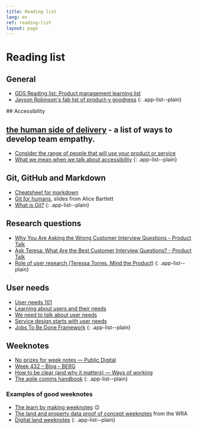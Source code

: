 ```yaml
---
title: Reading list
lang: en
ref: reading-list
layout: page
---
```


# Reading list

## General

* [GDS Reading list: Product management learning list](https://docs.google.com/spreadsheets/d/15bimOfA5EYpvfC3UbU8MUV-qUjhSKdcrukHisQqNzhU/edit#gid=0)
* [Jayson Robinson's fab list of product-y goodness](https://twitter.com/jaysonrobinson/status/1423568645188472834?s=20&t=UlEXFlHCcEhIQlF-ZB7LKg) 
{: .app-list--plain}

## Accessibility


## [the human side of delivery](https://consultantmicro.medium.com/the-human-side-of-delivery-in-a-remote-world-f7050391494f) - a list of ways to develop team empathy.

* [Consider the range of people that will use your product or service](https://accessibility.blog.gov.uk/2016/05/16/consider-the-range-of-people-that-will-use-your-product-or-service/)
* [What we mean when we talk about accessibility](https://accessibility.blog.gov.uk/2016/05/16/consider-the-range-of-people-that-will-use-your-product-or-service/)
{: .app-list--plain}

## Git, GitHub and Markdown

* [Cheatsheet for markdown](https://www.markdownguide.org/cheat-sheet/)
* [Git for humans](https://speakerdeck.com/alicebartlett/git-for-humans), slides from Alice Bartlett
* [What is Git?](/en/resource/what-is-git.md)
{: .app-list--plain}

## Research questions

* [Why You Are Asking the Wrong Customer Interview Questions - Product Talk](https://www.producttalk.org/2016/03/customer-interview-questions/)
* [Ask Teresa: What Are the Best Customer Interview Questions? - Product Talk](https://www.producttalk.org/2022/04/best-customer-interview-questions/)
* [Role of user research (Teressa Torres, Mind the Product)](https://youtu.be/HHYeKxlRV1Y)
{: .app-list--plain}

## User needs

* [User needs 101](https://paulsmith.site/posts/userneeds-101/)
* [Learning about users and their needs](https://www.gov.uk/service-manual/user-research/start-by-learning-user-needs)
* [We need to talk about user needs](http://www.disambiguity.com/we-need-to-talk-about-user-needs/)
* [Service design starts with user needs](https://hollidazed.co.uk/2017/07/14/leading-service-design-user-needs/)
* [Jobs To Be Done Framework](https://medium.com/make-us-proud/jobs-to-be-done-framework-748c761797a8)
{: .app-list--plain}

## Weeknotes

* [No prizes for week notes — Public Digital](https://public.digital/2019/08/02/no-prizes-for-week-notes)
* [Week 432 – Blog – BERG](http://berglondon.com/blog/2013/09/24/week-432/)
* [How to be clear (and why it matters) — Ways of working](https://wow.how/to-/be-clear-and-why-it-matters)
* [The agile comms handbook](https://agilecommshandbook.com/)
{: .app-list--plain}

### Examples of good weeknotes

* [The learn by making weeknotes](https://learnbymaking.wales/en/updates/) 😉
* [The land and property data proof of concept weeknotes](https://welsh-revenue-authority.github.io/weeknotes/property-data-poc/) from the WRA
* [Digital land weeknotes](https://digital-land.github.io/weeknote/)
{: .app-list--plain}
